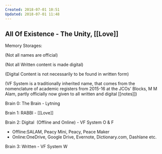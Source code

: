 ```yaml
---
Created: 2018-07-01 10:51
Updated: 2018-07-01 11:48
---
```



All Of Existence - The Unity, [[Love]]
---

Memory Storages:

(Not all names are official)

(Not all Written content is made digital)

(Digital Content is not necessarily to be found in written form)

(VF System is a traditionally inherited name, that comes from the nomenclature of academic registers from 2015-16 at the JCOs' Blocks, M M Alam, partly officially now given to all written and digital [[notes]])

Brain 0: The Brain - Lytning

Brain 1: RABBI - [[Love]]

Brain 2: Digital  (Offline and Online) - VF System O & F

- Offline:SALAM, Peacy Mini, Peacy, Peace Maker
- Online:OneDrive, Google Drive, Evernote, Dictionary.com, Dashlane etc.

Brain 3: Written - VF System W